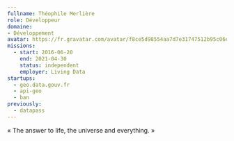 ```yaml
---
fullname: Théophile Merlière
role: Développeur
domaine:
- Développement
avatar: https://fr.gravatar.com/avatar/f8ce5d98554aa7d7e31747512b95c06e?size=512
missions:
  - start: 2016-06-20
    end: 2021-04-30
    status: independent
    employer: Living Data
startups:
  - geo.data.gouv.fr
  - api-geo
  - ban
previously:
  - datapass
---
```


« The answer to life, the universe and everything. »

